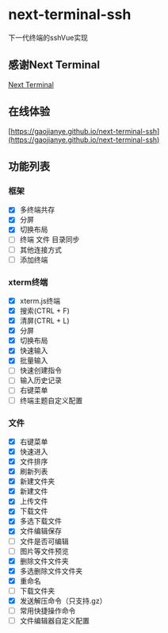 # next-terminal-ssh

下一代终端的sshVue实现

## 感谢Next Terminal
[Next Terminal](https://github.com/dushixiang/next-terminal/)

## 在线体验

[https://gaojianye.github.io/next-terminal-ssh](https://gaojianye.github.io/next-terminal-ssh)


## 功能列表

### 框架

- [x] 多终端共存
- [x] 分屏
- [x] 切换布局
- [ ] 终端 文件 目录同步
- [ ] 其他连接方式
- [ ] 添加终端

### xterm终端

- [x] xterm.js终端
- [x] 搜索(CTRL + F)
- [x] 清屏(CTRL + L)
- [x] 分屏
- [x] 切换布局
- [x] 快速输入
- [x] 批量输入
- [ ] 快速创建指令
- [ ] 输入历史记录
- [ ] 右键菜单
- [ ] 终端主题自定义配置

### 文件

- [x] 右键菜单
- [x] 快速进入
- [x] 文件排序
- [x] 刷新列表
- [x] 新建文件夹
- [x] 新建文件
- [x] 上传文件
- [x] 下载文件
- [x] 多选下载文件
- [x] 文件编辑保存
- [ ] 文件是否可编辑
- [ ] 图片等文件预览
- [x] 删除文件文件夹
- [x] 多选删除文件文件夹
- [x] 重命名
- [ ] 下载文件夹
- [x] 发送解压命令（只支持.gz）
- [ ] 常用快捷操作命令
- [ ] 文件编辑器自定义配置